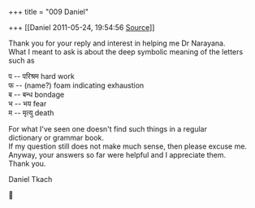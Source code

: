 +++
title = "009 Daniel"

+++
[[Daniel	2011-05-24, 19:54:56 [Source](https://groups.google.com/g/samskrita/c/gsuKzG7nCBc)]]



Thank you for your reply and interest in helping me Dr Narayana.  
What I meant to ask is about the deep symbolic meaning of the letters  
such as  

प -- परिश्रम hard work  
फ -- (name?) foam indicating exhaustion  
ब -- बन्ध bondage  
भ -- भय fear  
म -- मृत्यु death  
  

For what I've seen one doesn't find such things in a regular  
dictionary or grammar book.  
If my question still does not make much sense, then please excuse me.  
Anyway, your answers so far were helpful and I appreciate them.  
Thank you.  
  
Daniel Tkach  



